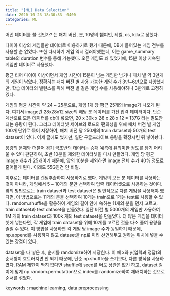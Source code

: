 ```yaml
---
title: "[ML] Data Selection"
date: 2020-10-23 18:30:33 -0400
categories: ML
---
```


어떤 데이터를 쓸 것인가? 는 패치 버전, 분, 10명의 챔피언, 레벨, cs, kda로 정했다.

다이아 이상의 게임들만 데이터로 이용하기로 했기 때문에, DB에 들어있는 게임 전부를 사용할 순 없었다.
또한 다시하기 게임 역시 걸러야했는데, 이는 game_summary table의 duration 변수를 통해 가능했다.
오픈 게임도 꽤 있었기에, 15분 이상 지속된 게임만 데이터로 사용했다.

평균 티어 다이아 이상이면서 게임 시간이 15분이 넘는 게임만 남기니 패치 별 약 3만개의 게임이 남았다.
정확히는 패치 버전 별 사용 가능한 게임 수가 3만~6만으로 다양했지만,
학습 데이터의 밸런스를 위해 버전 별 같은 게임 수를 사용해야하니 3만개로 고정하였다.

게임의 평균 시간이 약 24 ~ 25분으로, 게임 1개 당 평균 25개의 image가 나오게 된다.
여기서 image란 28x28x12 size의 해당 분 데이터를 가진 입력 데이터이다.
단순 계산으로 모든 데이터를 db에 넣으면, 20 x 30k x 28 x 28 x 12 = 137G 라는 말도안되는 용량이 된다.
그리고 데이터셋 세이브와 로드의 편의성을 위해 패치 버전 별 게임 100개 단위로 묶어 저장하여,
패치 버전 당 250개의 train dataset과 50개의 test dataset이 있다.
어제 글에도 썼지만, 일단 구글드라이브 용량을 확장시킨 뒤 넣어놨다.

용량의 문제와 더불어 경기 극초반의 데이터는 승패 예측에 유의미한 정도를 담기 어려울 수 있다 판단하여,
초반 10분을 제외한 데이터셋을 다시 만들었다.
게임 당 평균 image 개수가 25개이기 때문에, 앞의 10분을 제외하면 image 전체 수가 40% 정도로 줄어들게 된다.
이래도 55G인건 안 비밀.

이후로는 데이터를 랜덤추출하여 사용하기로 했다.
게임의 모든 분 데이터를 사용하는 것이 아니라, 게임에서 5 ~ 10개의 분만 선택하여 입력 데이터셋으로 사용하는 것이다.
앞의 방법으로는 train dataset과 test dataset은 필연적으로 다른 게임을 사용해야 했다면,
이 방법으로는 11개의 분을 선택하여 10개는 train으로 1개는 test로 사용할 수 있다.
random.shuffle을 활용하여 게임의 길이 안에 속하는 11개의 분을 먼저 고르고, train dataset과 test dataset을 만들었다.
일단 버전 별 5000개의 게임만 사용하여 1M 개의 train dataset과 100k 개의 test dataset을 만들었다.
더 많은 게임을 데이터셋에 넣는다면, 각 게임에 train dataset을 위해 10개를 고르던 것을 다소 줄여 용량을 줄일 수 있다.
이 방법을 사용하면 각 게임 당 image 수가 동일하기 때문에,
np.append를 사용하지 않고 dataset을 np로 미리 선언해두고 원하는 위치에 넣을 수 있는 장점이 있다.

dataset을 다 넣은 후, 순서를 randomize하여 저장한다.
이 때 x와 y(입력과 정답)의 순서쌍이 흐트러지면 안 되기 때문에, 단순 np.shuffle을 쓰기보다, 다른 방식을 사용하였다.
RAM 제한이 딱히 없다면 shuffle에 seed를 써도 상관은 없긴 하고,
dataset 길이에 맞게 np.random.permutation으로 index를 randomize하여 재배치하는 것으로 순서를 섞었다.

keywords : machine learning, data preprocessing
